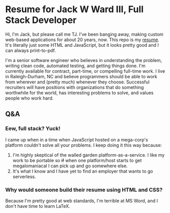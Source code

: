 # Resume for Jack W Ward III, Full Stack Developer

Hi, I'm Jack, but please call me TJ.  I've been banging away, making custom web-based applications for about 20 years, now.  This repo is my [resume](https://yugen.github.io).  It's literally just some HTML and JavaScript, but it looks pretty good and I can always print-to-pdf.

I'm a senior software engineer who believes in understanding the problem, writing clean code, automated testing, and getting things done.  I'm currently available for contract, part-time, or compelling full-time work.  I live in Raleigh-Durham, NC and believe programmers should be able to work from wherever and (pretty much) whenever they choose.  Successful recruiters will have positions with organizations that do something worthwhile for the world, has interesting problems to solve, and values people who work hard.

<!-- I ~~may or may not~~ am currently be looking for a new job.  Chances are I'm happy where I'm at, but it's always good to keep the resume polished. 

If I were looking for a new opportunity, it'd probably be with an organization that does something worthwhile for the world, has interesting problems to solve, and values people who work hard.-->

<!-- I don't do social media.  I don't think it's good for most people and it's definitely not good for me. -->

## Q&A
### Eew, full stack?  Yuck!
I came up when in a time when JavaScript hosted on a mega-corp's platform couldn't solve all your problems. I keep doing it this way because:
1. I'm highly skeptical of the walled garden platform-as-a-service.  I like my work to be portable so ~~if~~ when one platform/host starts to get megalomaniacal I can pick up and go somewhere else.
2. It's what I know and I have yet to find an employer that wants to go serverless.

### Why would someone build their resume using HTML and CSS?  
Because I'm pretty good at web standards, I'm terrible at MS Word, and I don't have time to learn LaTeX.